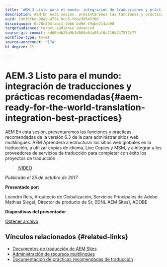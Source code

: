 ```yaml
---
title: 'AEM.3 Listo para el mundo: integración de traducciones y prácticas recomendadas'
description: AEM En esta sesión, presentaremos las funciones y prácticas recomendadas de la versión 6.3 de la para administrar sitios web multilingües. AEM Aprenderá a estructurar los sitios web globales en la traducción, a utilizar copias de idioma, Live Copies y MSM, y a integrar a los proveedores de servicios de traducción para completar con éxito los proyectos de traducción.
uuid: 19ef8f6e-90ab-4724-9cc3-febe30543f00
discoiquuid: 6a78c294-abc1-4ebb-bd9d-f9abe214ad98
targetaudience: target-audience advanced
source-git-commit: edd0bdb28a9b3d065a64a95af6a216b747577c77
workflow-type: tm+mt
source-wordcount: '174'
ht-degree: 1%

---
```


# AEM.3 Listo para el mundo: integración de traducciones y prácticas recomendadas{#aem-ready-for-the-world-translation-integration-best-practices}

AEM En esta sesión, presentaremos las funciones y prácticas recomendadas de la versión 6.3 de la para administrar sitios web multilingües. AEM Aprenderá a estructurar los sitios web globales en la traducción, a utilizar copias de idioma, Live Copies y MSM, y a integrar a los proveedores de servicios de traducción para completar con éxito los proyectos de traducción.

>[!VIDEO](https://video.tv.adobe.com/v/21532/?quality=9)

*Publicado el 25 de octubre de 2017*

**Presentado por:**

Leandro Reis, Arquitecto de Globalización, Servicios Principales de Adobe\
Mathias Siegel, Director de producto de Sr, [!DNL AEM Sites], ADOBE

**Diapositivas del presentador**

[Obtener archivo](assets/immerse-2017-translationpresentation-rev1.pdf)

## Vínculos relacionados {#related-links}

* [Documentos de traducción de AEM Sites](https://docs.adobe.com/docs/en/aem/6-3/administer/sites/translation.html)
* [Administración de recursos multilingües](https://docs.adobe.com/docs/en/aem/6-3/author/assets/managing-assets-touch-ui/multilingual-assets.html)
* [Documentación de prácticas recomendadas de traducción](https://docs.adobe.com/docs/en/aem/6-3/administer/sites/translation/tc-bp.html)
